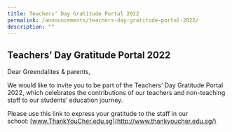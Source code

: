 ```yaml
---
title: Teachers’ Day Gratitude Portal 2022
permalink: /announcements/teachers-day-gratitude-portal-2022/
description: ""
---
```

## **Teachers’ Day Gratitude Portal 2022**


Dear Greendalites & parents,

  

We would like to invite you to be part of the Teachers’ Day Gratitude Portal 2022, which celebrates the contributions of our teachers and non-teaching staff to our students’ education journey.

  

Please use this link to express your gratitude to the staff in our school: [www.ThankYouCher.edu.sg](http://www.thankyoucher.edu.sg/)